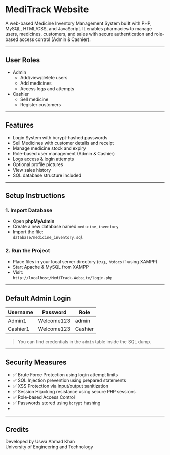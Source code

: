 # MediTrack Website 

A web-based Medicine Inventory Management System built with PHP, MySQL, HTML/CSS, and JavaScript. It enables pharmacies to manage users, medicines, customers, and sales with secure authentication and role-based access control (Admin & Cashier).

---

## User Roles

- Admin
  - Add/view/delete users
  - Add medicines
  - Access logs and attempts
- Cashier
  - Sell medicine
  - Register customers

---

## Features

- Login System with bcrypt-hashed passwords
- Sell Medicines with customer details and receipt
- Manage medicine stock and expiry
- Role-based user management (Admin & Cashier)
- Logs access & login attempts
- Optional profile pictures
- View sales history
- SQL database structure included

---

## Setup Instructions

### 1. Import Database
- Open **phpMyAdmin**
- Create a new database named `medicine_inventory`
- Import the file:  
  `database/medicine_inventory.sql`

### 2. Run the Project
- Place files in your local server directory (e.g., `htdocs` if using XAMPP)
- Start Apache & MySQL from XAMPP
- Visit:  
  `http://localhost/MediTrack-Website/login.php`

---

## Default Admin Login

| Username | Password    | Role   |
|----------|-------------|--------|
| Admin1   | Welcome123 | admin |
| Cashier1   | Welcome123 | Cashier |

> You can find credentials in the `admin` table inside the SQL dump.

---

## Security Measures

- ✅ Brute Force Protection using login attempt limits
- ✅ SQL Injection prevention using prepared statements
- ✅ XSS Protection via input/output sanitization
- ✅ Session Hijacking resistance using secure PHP sessions
- ✅ Role-based Access Control
- ✅ Passwords stored using `bcrypt` hashing
- 
---

## Credits

Developed by Uswa Ahmad Khan  
University of Engineering and Technology  






